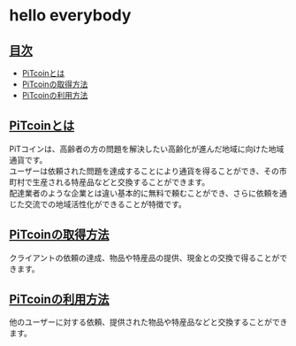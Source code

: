# hello everybody
## <a href="#index">目次</a>
* [PiTcoinとは](#anchor1)
* [PiTcoinの取得方法](#anchor2)
* [PiTcoinの利用方法](#anchor3)

<a id="#anchor1"></a>

## <a href="#anchor1">PiTcoinとは</a> 
PiTコインは、高齢者の方の問題を解決したい高齢化が進んだ地域に向けた地域通貨です。<br>
ユーザーは依頼された問題を達成することにより通貨を得ることができ、その市町村で生産される特産品などと交換することができます。<br>
配達業者のような企業とは違い基本的に無料で頼むことができ、さらに依頼を通じた交流での地域活性化ができることが特徴です。
<a id="anchor2"></a>

## <a href="#anchor1">PiTcoinの取得方法</a>  
クライアントの依頼の達成、物品や特産品の提供、現金との交換で得ることができます。
<a id="anchor3"></a>

## <a href="#anchor2">PiTcoinの利用方法</a>
他のユーザーに対する依頼、提供された物品や特産品などと交換することができます。
